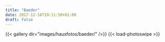 ```yaml
---
title: "Baeder"
date: 2017-12-16T19:11:50+01:00
draft: false
---
```


{{< gallery dir="images/hausfotos/baeder/" />}} {{< load-photoswipe >}}